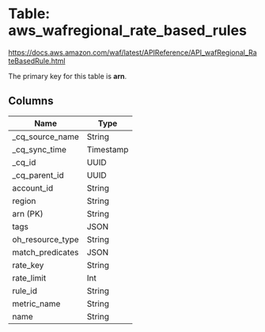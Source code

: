 # Table: aws_wafregional_rate_based_rules

https://docs.aws.amazon.com/waf/latest/APIReference/API_wafRegional_RateBasedRule.html

The primary key for this table is **arn**.



## Columns
| Name          | Type          |
| ------------- | ------------- |
|_cq_source_name|String|
|_cq_sync_time|Timestamp|
|_cq_id|UUID|
|_cq_parent_id|UUID|
|account_id|String|
|region|String|
|arn (PK)|String|
|tags|JSON|
|oh_resource_type|String|
|match_predicates|JSON|
|rate_key|String|
|rate_limit|Int|
|rule_id|String|
|metric_name|String|
|name|String|